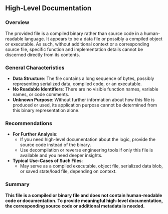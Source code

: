 ## High-Level Documentation

### Overview

The provided file is a compiled binary rather than source code in a human-readable language. It appears to be a data file or possibly a compiled object or executable. As such, without additional context or a corresponding source file, specific function and implementation details cannot be discerned directly from its contents.

### General Characteristics

- **Data Structure**: The file contains a long sequence of bytes, possibly representing serialized data, compiled code, or an executable.
- **No Readable Identifiers**: There are no visible function names, variable names, or code comments.
- **Unknown Purpose**: Without further information about how this file is produced or used, its application purpose cannot be determined from this binary representation alone.

### Recommendations

- **For Further Analysis**: 
    - If you need high-level documentation about the logic, provide the source code instead of the binary.
    - Use decompilation or reverse engineering tools if only this file is available and you need deeper insights.
- **Typical Use-Cases of Such Files**:
    - May serve as a compiled executable, object file, serialized data blob, or saved state/load file, depending on context.

### Summary

**This file is a compiled or binary file and does not contain human-readable code or documentation. To provide meaningful high-level documentation, the corresponding source code or additional metadata is needed.**
